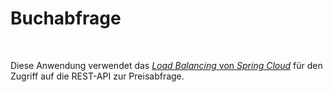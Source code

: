 # Buchabfrage #

<br>

Diese Anwendung verwendet das [*Load Balancing* von *Spring Cloud*](https://docs.spring.io/spring-cloud-commons/reference/spring-cloud-commons/loadbalancer.html#switching-between-the-load-balancing-algorithms)
für den Zugriff auf die REST-API zur Preisabfrage.

<br>